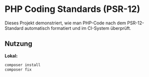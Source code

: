 # PHP Coding Standards (PSR-12)

Dieses Projekt demonstriert, wie man PHP-Code nach dem PSR-12-Standard automatisch formatiert und im CI-System überprüft.

## Nutzung

**Lokal:**
```bash
composer install
composer fix